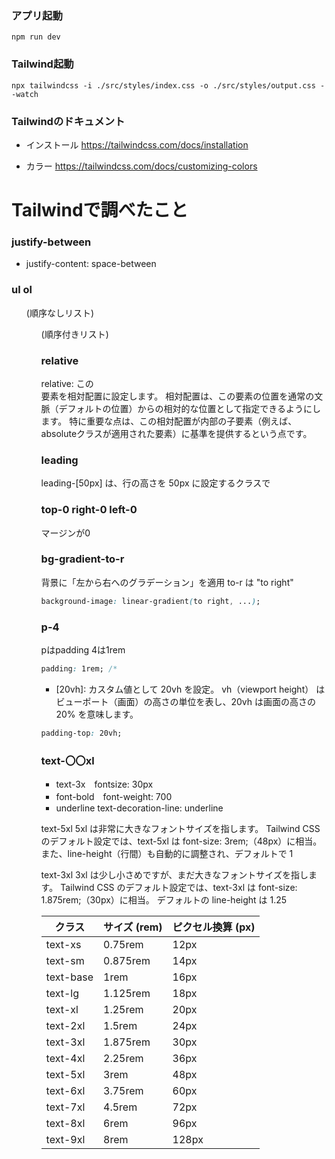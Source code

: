 ### アプリ起動
```
npm run dev
```

### Tailwind起動
```
npx tailwindcss -i ./src/styles/index.css -o ./src/styles/output.css --watch
```

### Tailwindのドキュメント
- インストール
https://tailwindcss.com/docs/installation

- カラー
https://tailwindcss.com/docs/customizing-colors

# Tailwindで調べたこと


### justify-between
- justify-content: space-between

### ul ol
<ul> (順序なしリスト)	<ol> (順序付きリスト)

### relative
<div className="relative">
relative:
この<div>要素を相対配置に設定します。
相対配置は、この要素の位置を通常の文脈（デフォルトの位置）からの相対的な位置として指定できるようにします。
特に重要な点は、この相対配置が内部の子要素（例えば、absoluteクラスが適用された要素）に基準を提供するという点です。

### leading
leading-[50px] は、行の高さを 50px に設定するクラスで

### top-0 right-0 left-0
マージンが0

### bg-gradient-to-r
背景に「左から右へのグラデーション」を適用
to-r は "to right"
```css
background-image: linear-gradient(to right, ...);
```

### p-4
pはpadding
4は1rem
```css
padding: 1rem; /*
```

- [20vh]:
カスタム値として 20vh を設定。
vh（viewport height） はビューポート（画面）の高さの単位を表し、20vh は画面の高さの 20% を意味します。
```css
padding-top: 20vh;
```

### text-〇〇xl
- text-3x　fontsize: 30px
- font-bold　font-weight: 700
- underline  text-decoration-line: underline

text-5xl
5xl は非常に大きなフォントサイズを指します。
Tailwind CSS のデフォルト設定では、text-5xl は font-size: 3rem;（48px）に相当。
また、line-height（行間）も自動的に調整され、デフォルトで 1

text-3xl
3xl は少し小さめですが、まだ大きなフォントサイズを指します。
Tailwind CSS のデフォルト設定では、text-3xl は font-size: 1.875rem;（30px）に相当。
デフォルトの line-height は 1.25

|クラス|サイズ (rem)|ピクセル換算 (px)|
|----|----|-----|
|text-xs|0.75rem|12px|
|text-sm|0.875rem|14px|
|text-base|1rem|16px|
|text-lg|1.125rem|18px|
|text-xl|1.25rem|20px|
|text-2xl|1.5rem|24px|
|text-3xl|1.875rem|30px|
|text-4xl|2.25rem|36px|
|text-5xl|3rem|48px|
|text-6xl|3.75rem|60px|
|text-7xl|4.5rem|72px|
|text-8xl|6rem|96px|
|text-9xl|8rem|128px|
